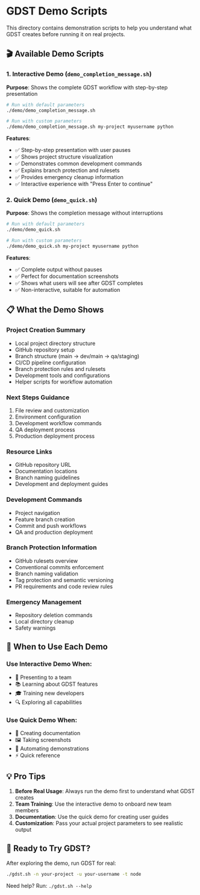 # GDST Demo Scripts

This directory contains demonstration scripts to help you understand what GDST creates before running it on real projects.

## 🎬 Available Demo Scripts

### 1. Interactive Demo (`demo_completion_message.sh`)

**Purpose**: Shows the complete GDST workflow with step-by-step presentation

```bash
# Run with default parameters
./demo/demo_completion_message.sh

# Run with custom parameters
./demo/demo_completion_message.sh my-project myusername python
```

**Features**:
- ✅ Step-by-step presentation with user pauses
- ✅ Shows project structure visualization
- ✅ Demonstrates common development commands
- ✅ Explains branch protection and rulesets
- ✅ Provides emergency cleanup information
- ✅ Interactive experience with "Press Enter to continue"

### 2. Quick Demo (`demo_quick.sh`)

**Purpose**: Shows the completion message without interruptions

```bash
# Run with default parameters
./demo/demo_quick.sh

# Run with custom parameters
./demo/demo_quick.sh my-project myusername python
```

**Features**:
- ✅ Complete output without pauses
- ✅ Perfect for documentation screenshots
- ✅ Shows what users will see after GDST completes
- ✅ Non-interactive, suitable for automation

## 📋 What the Demo Shows

### Project Creation Summary
- Local project directory structure
- GitHub repository setup
- Branch structure (main → dev/main → qa/staging)
- CI/CD pipeline configuration
- Branch protection rules and rulesets
- Development tools and configurations
- Helper scripts for workflow automation

### Next Steps Guidance
1. File review and customization
2. Environment configuration
3. Development workflow commands
4. QA deployment process
5. Production deployment process

### Resource Links
- GitHub repository URL
- Documentation locations
- Branch naming guidelines
- Development and deployment guides

### Development Commands
- Project navigation
- Feature branch creation
- Commit and push workflows
- QA and production deployment

### Branch Protection Information
- GitHub rulesets overview
- Conventional commits enforcement
- Branch naming validation
- Tag protection and semantic versioning
- PR requirements and code review rules

### Emergency Management
- Repository deletion commands
- Local directory cleanup
- Safety warnings

## 🎯 When to Use Each Demo

### Use Interactive Demo When:
- 👥 Presenting to a team
- 📚 Learning about GDST features
- 🎓 Training new developers
- 🔍 Exploring all capabilities

### Use Quick Demo When:
- 📖 Creating documentation
- 🖼️ Taking screenshots
- 🤖 Automating demonstrations
- ⚡ Quick reference

## 💡 Pro Tips

1. **Before Real Usage**: Always run the demo first to understand what GDST creates
2. **Team Training**: Use the interactive demo to onboard new team members
3. **Documentation**: Use the quick demo for creating user guides
4. **Customization**: Pass your actual project parameters to see realistic output

## 🚀 Ready to Try GDST?

After exploring the demo, run GDST for real:

```bash
./gdst.sh -n your-project -u your-username -t node
```

Need help? Run: `./gdst.sh --help`
